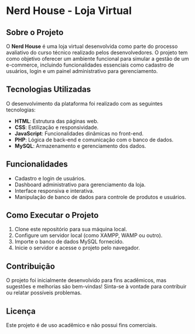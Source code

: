 # Nerd House - Loja Virtual

## Sobre o Projeto  
O **Nerd House** é uma loja virtual desenvolvida como parte do processo avaliativo do curso técnico realizado pelos desenvolvedores. O projeto tem como objetivo oferecer um ambiente funcional para simular a gestão de um e-commerce, incluindo funcionalidades essenciais como cadastro de usuários, login e um painel administrativo para gerenciamento.

## Tecnologias Utilizadas  
O desenvolvimento da plataforma foi realizado com as seguintes tecnologias:  
- **HTML**: Estrutura das páginas web.  
- **CSS**: Estilização e responsividade.  
- **JavaScript**: Funcionalidades dinâmicas no front-end.  
- **PHP**: Lógica de back-end e comunicação com o banco de dados.  
- **MySQL**: Armazenamento e gerenciamento dos dados.  

## Funcionalidades  
- Cadastro e login de usuários.  
- Dashboard administrativo para gerenciamento da loja.  
- Interface responsiva e interativa.  
- Manipulação de banco de dados para controle de produtos e usuários.  

## Como Executar o Projeto  
1. Clone este repositório para sua máquina local.  
2. Configure um servidor local (como XAMPP, WAMP ou outro).  
3. Importe o banco de dados MySQL fornecido.  
4. Inicie o servidor e acesse o projeto pelo navegador.  

## Contribuição  
O projeto foi inicialmente desenvolvido para fins acadêmicos, mas sugestões e melhorias são bem-vindas! Sinta-se à vontade para contribuir ou relatar possíveis problemas.  

## Licença  
Este projeto é de uso acadêmico e não possui fins comerciais.
